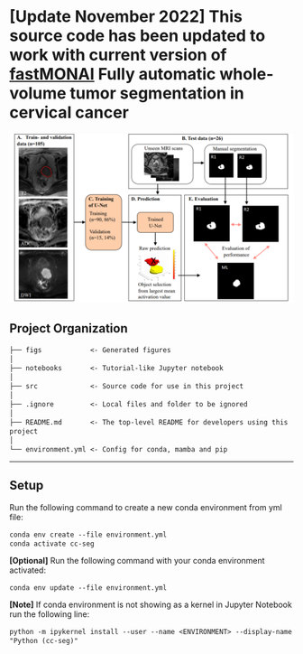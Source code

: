 <b>[Update November 2022]</b> This source code has been updated to work with current version of [fastMONAI](https://github.com/MMIV-ML/fastMONAI) 
Fully automatic whole-volume tumor segmentation in cervical cancer
==============================
<img src="figs/workflow.png"/>

Project Organization
--------
    ├── figs            <- Generated figures
    │      
    ├── notebooks       <- Tutorial-like Jupyter notebook 
    │
    ├── src             <- Source code for use in this project
    │
    ├── .ignore         <- Local files and folder to be ignored  
    │
    ├── README.md       <- The top-level README for developers using this project 
    │
    └── environment.yml <- Config for conda, mamba and pip

--------
Setup
--------
Run the following command to create a new conda environment from yml file:
```
conda env create --file environment.yml
conda activate cc-seg
```
<b>[Optional]</b> Run the following command with your conda environment activated: 
```
conda env update --file environment.yml
```

<b>[Note]</b> If conda environment is not showing as a kernel in Jupyter Notebook run the following line:
```
python -m ipykernel install --user --name <ENVIRONMENT> --display-name "Python (cc-seg)"
```
